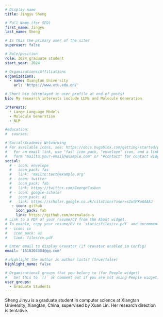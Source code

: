 ```yaml
---
# Display name
title: Jingyu Sheng

# Full Name (for SEO)
first_name: Jingyu
last_name: Sheng

# Is this the primary user of the site?
superuser: false

# Role/position
role: 2024 graduate student
start_year: 2024

# Organizations/Affiliations
organizations:
  - name: Xiangtan University
    url: 'https://www.xtu.edu.cn/'

# Short bio (displayed in user profile at end of posts)
bio: My research interests include LLMs and Molecule Generation.

interests:
  - Large Language Models
  - Molecule Generation
  - NLP

#education:
#  courses:

# Social/Academic Networking
# For available icons, see: https://docs.hugoblox.com/getting-started/page-builder/#icons
#   For an email link, use "fas" icon pack, "envelope" icon, and a link in the
#   form "mailto:your-email@example.com" or "#contact" for contact widget.
social:
  # - icon: envelope
  #   icon_pack: fas
  #   link: 'mailto:test@example.org'
  # - icon: twitter
  #   icon_pack: fab
  #   link: https://twitter.com/GeorgeCushen
  # - icon: google-scholar
  #   icon_pack: ai
  #   link: https://scholar.google.co.uk/citations?user=sIwtMXoAAAAJ
   - icon: github
     icon_pack: fab
     link: https://github.com/marmalade-s
# Link to a PDF of your resume/CV from the About widget.
# To enable, copy your resume/CV to `static/files/cv.pdf` and uncomment the lines below.
# - icon: cv
#   icon_pack: ai
#   link: files/cv.pdf

# Enter email to display Gravatar (if Gravatar enabled in Config)
email: '1518204304@qq.com'

# Highlight the author in author lists? (true/false)
highlight_name: false

# Organizational groups that you belong to (for People widget)
#   Set this to `[]` or comment out if you are not using People widget.
user_groups:
  - Graduate Students
---
```


Sheng Jinyu is a graduate student in computer science at Xiangtan University, Xiangtan, China, supervised by Xuan Lin. Her research direction is tentative.